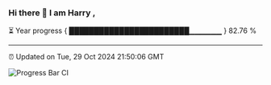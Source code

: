 ### Hi there 👋 I am Harry , 

⏳ Year progress { ████████████████████████▁▁▁▁▁▁ } 82.76 %

---

⏰ Updated on Tue, 29 Oct 2024 21:50:06 GMT

![Progress Bar CI](https://github.com/duykhang68/duykhang68/workflows/Progress%20Bar%20CI/badge.svg)
